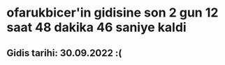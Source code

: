 # ofarukbicer'in gidisine son 2 gun 12 saat 48 dakika 46 saniye kaldi

## Gidis tarihi: 30.09.2022 :(